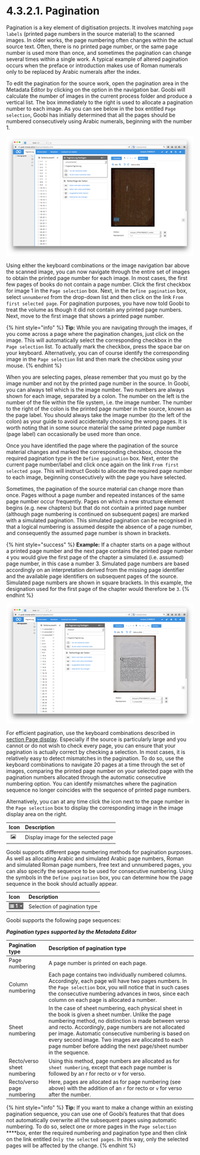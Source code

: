 # 4.3.2.1. Pagination

Pagination is a key element of digitisation projects. It involves matching `page labels` \(printed page numbers in the source material\) to the scanned images. In older works, the page numbering often changes within the actual source text. Often, there is no printed page number, or the same page number is used more than once, and sometimes the pagination can change several times within a single work. A typical example of altered pagination occurs when the preface or introduction makes use of Roman numerals only to be replaced by Arabic numerals after the index.

To edit the pagination for the source work, open the pagination area in the Metadata Editor by clicking on the option in the navigation bar. Goobi will calculate the number of images in the current process folder and produce a vertical list. The box immediately to the right is used to allocate a pagination number to each image. As you can see below in the box entitled `Page selection`, Goobi has initially determined that all the pages should be numbered consecutively using Arabic numerals, beginning with the number 1.

![Pagination using consecutive Arabic numerals beginning with the number 1](../../../.gitbook/assets/43d.png)

Using either the keyboard combinations or the image navigation bar above the scanned image, you can now navigate through the entire set of images to obtain the printed page number for each image. In most cases, the first few pages of books do not contain a page number. Click the first checkbox for image 1 in the `Page selection` box. Next, in the `Define pagination` box, select `unnumbered` from the drop-down list and then click on the link `From first selected page`. For pagination purposes, you have now told Goobi to treat the volume as though it did not contain any printed page numbers. Next, move to the first image that shows a printed page number.

{% hint style="info" %}
**Tip:** While you are navigating through the images, if you come across a page where the pagination changes, just click on the image. This will automatically select the corresponding checkbox in the `Page selection` list. To actually mark the checkbox, press the space bar on your keyboard. Alternatively, you can of course identify the corresponding image in the `Page selection` list and then mark the checkbox using your mouse.
{% endhint %}

When you are selecting pages, please remember that you must go by the image number and not by the printed page number in the source. In Goobi, you can always tell which is the image number. Two numbers are always shown for each image, separated by a colon. The number on the left is the number of the file within the file system, i.e. the image number. The number to the right of the colon is the printed page number in the source, known as the page label. You should always take the image number \(to the left of the colon\) as your guide to avoid accidentally choosing the wrong pages. It is worth noting that in some source material the same printed page number \(page label\) can occasionally be used more than once.

Once you have identified the page where the pagination of the source material changes and marked the corresponding checkbox, choose the required pagination type in the `Define pagination` box. Next, enter the current page number/label and click once again on the link `From first selected page`. This will instruct Goobi to allocate the required page number to each image, beginning consecutively with the page you have selected.

Sometimes, the pagination of the source material can change more than once. Pages without a page number and repeated instances of the same page number occur frequently. Pages on which a new structure element begins \(e.g. new chapters\) but that do not contain a printed page number \(although page numbering is continued on subsequent pages\) are marked with a simulated pagination. This simulated pagination can be recognised in that a logical numbering is assumed despite the absence of a page number, and consequently the assumed page number is shown in brackets.

{% hint style="success" %}
**Example:** If a chapter starts on a page without a printed page number and the next page contains the printed page number `4` you would give the first page of the chapter a simulated \(i.e. assumed\) page number, in this case a number 3. Simulated page numbers are based accordingly on an interpretation derived from the missing page identifier and the available page identifiers on subsequent pages of the source. Simulated page numbers are shown in square brackets. In this example, the designation used for the first page of the chapter would therefore be `3`.
{% endhint %}

![Paginated source work with three uncounted pages, two simulated Arabic page numbers, consecutive Roman numbering and consecutive Arabic numbering.](../../../.gitbook/assets/44d.png)

For efficient pagination, use the keyboard combinations described in [section Page display](../4.3.1/4.3.1.2.md). Especially if the source is particularly large and you cannot or do not wish to check every page, you can ensure that your pagination is actually correct by checking a selection. In most cases, it is relatively easy to detect mismatches in the pagination. To do so, use the keyboard combinations to navigate 20 pages at a time through the set of images, comparing the printed page number on your selected page with the pagination numbers allocated through the automatic consecutive numbering option. You can identify mismatches where the pagination sequence no longer coincides with the sequence of printed page numbers.

Alternatively, you can at any time click the icon next to the page number in the `Page selection` box to display the corresponding image in the image display area on the right. 

| Icon | Description |
| :--- | :--- |
| ![mets\_21c.png](../../../.gitbook/assets/mets_21c.png) | Display image for the selected page |

Goobi supports different page numbering methods for pagination purposes. As well as allocating Arabic and simulated Arabic page numbers, Roman and simulated Roman page numbers, free text and unnumbered pages, you can also specify the sequence to be used for consecutive numbering. Using the symbols in the `Define pagination` box, you can determine how the page sequence in the book should actually appear.

| Icon | Description |
| :--- | :--- |
| ![mets\_09a.png](../../../.gitbook/assets/mets_09a.png) | Selection of pagination type |

Goobi supports the following page sequences:

_**Pagination types supported by the Metadata Editor**_

| **Pagination type** | **Description of pagination type** |
| :--- | :--- |
| Page numbering | A page number is printed on each page. |
| Column numbering | Each page contains two individually numbered columns. Accordingly, each page will have two pages numbers. In the `Page selection` box, you will notice that in such cases the consecutive numbering advances in twos, since each column on each page is allocated a number. |
| Sheet numbering | In the case of sheet numbering, each physical sheet in the book is given a sheet number. Unlike the page numbering method, no distinction is made between verso and recto. Accordingly, page numbers are not allocated per image. Automatic consecutive numbering is based on every second image. Two images are allocated to each page number before adding the next page/sheet number in the sequence. |
| Recto/verso sheet numbering | Using this method, page numbers are allocated as for `sheet numbering`, except that each page number is followed by an r for recto or v for verso. |
| Recto/verso page numbering | Here, pages are allocated as for page numbering \(see above\) with the addition of an `r` for recto or `v` for verso after the number. |

{% hint style="info" %}
**Tip:** If you want to make a change within an existing pagination sequence, you can use one of Goobi’s features that that does not automatically overwrite all the subsequent pages using automatic numbering. To do so, select one or more pages in the `Page selection` ****box, enter the required numbering and pagination type and then clink on the link entitled `Only the selected pages`. In this way, only the selected pages will be affected by the change.
{% endhint %}

